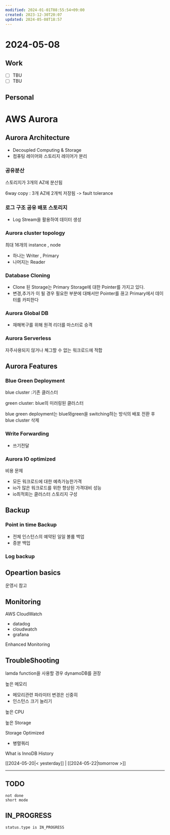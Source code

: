 ```yaml
---
modified: 2024-01-01T08:55:54+09:00
created: 2023-12-30T20:07
updated: 2024-05-08T18:57
---
```


# 2024-05-08

## Work

- [ ] TBU
- [ ] TBU

## Personal

# AWS Aurora

## Aurora Architecture

- Decoupled Computing & Storage
- 컴퓨팅 레이어와 스토리지 레이어가 분리

### 공유분산

스토리지가 3개의 AZ에 분산됨

6way copy : 3개 AZ에 2개씩 저장됨 -> fault tolerance

### 로그 구조 공유 배포 스토리지

- Log Stream을 활용하여 데이터 생성

### Aurora cluster topology

최대 16개의 instance , node

- 하나는 Writer , Primary
- 나머지는 Reader

### Database Cloning

- Clone 된 Storage는 Primary Storage에 대한 Pointer를 가지고 있다.
- 변경,추가가 이 될 경우 필요한 부분에 대해서만 Pointer를 끊고 Primary에서 데이터를 카피한다

### Aurora Global DB

- 재해복구를 위해 원격 리더를 마스터로 승격

### Aurora Serverless

자주사용되지 않거나 쳬그할 수 없는 워크로드에 적합

## Aurora Features

### Blue Green Deployment

blue cluster :기존 클러스터

green cluster: blue의 미러링된 클러스터

blue green deployment는 blue와green을 switching하는 방식의 배포
전환 후 blue cluster 삭제

### Write Forwarding

- 쓰기전달

### Aurora IO optimized

비용 문제

- 모든 워크로드에 대한 예측가능한가격
- io가 많은 워크로드를 위한 향상된 가격대비 성능
- io최적회는 클러스터 스토리지 구성

## Backup

### Point in time Backup

- 전체 인스턴스의 예약된 일일 볼륨 백업
- 증분 백업

### Log backup

## Opeartion basics

운영시 참고

## Monitoring

AWS CloudWatch

- datadog
- cloudwatch
- grafana

Enhanced Monitoring

## TroubleShooting

lamda function을 사용할 경우 dynamoDB를 권장

높은 메모리

- 메모리관련 파라미터 변경은 신중히
- 인스턴스 크기 늘리기

높은 CPU

높은 Storage

Storage Optimized

- 병렬쿼리

What is InnoDB History

[[2024-05-20|< yesterday]] | [[2024-05-22|tomorrow >]]

---

## TODO

```tasks
not done
short mode
```

## IN_PROGRESS

```tasks
status.type is IN_PROGRESS
```
